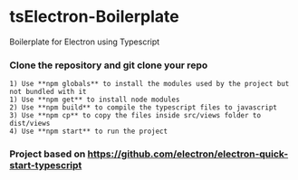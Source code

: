 # tsElectron-Boilerplate

Boilerplate for Electron using Typescript

### Clone the repository and git clone your repo

    1) Use **npm globals** to install the modules used by the project but not bundled with it
    1) Use **npm get** to install node modules
    2) Use **npm build** to compile the typescript files to javascript
    3) Use **npm cp** to copy the files inside src/views folder to dist/views
    4) Use **npm start** to run the project

### Project based on https://github.com/electron/electron-quick-start-typescript
